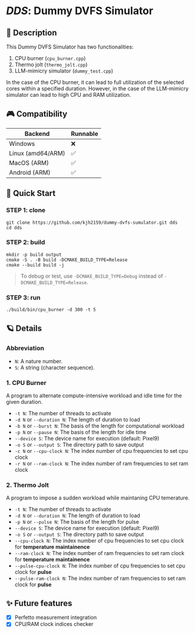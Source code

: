 # _DDS_: Dummy DVFS Simulator

## 📙 Description

This Dummy DVFS Simulator has two functionalities:
1. CPU burner (`cpu_burner.cpp`)
2. Thermo jolt (`thermo_jolt.cpp`)
3. LLM-mimicry simulator (`dummy_test.cpp`)

In the case of the CPU burner, it can lead to full utilization of the selected cores within a specified duration.
However, in the case of the LLM-mimicry simulator can lead to high CPU and RAM utilization.

## 🎮 Compatibility

|Backend|Runnable|
|-------|--------|
|Windows|❌|
|Linux (amd64/ARM)|✅|
|MacOS (ARM)|✅|
|Android (ARM)|✅|


## 🚀 Quick Start

### STEP 1: clone
```shell
git clone https://github.com/kjh2159/dummy-dvfs-sumulator.git dds
cd dds
```

### STEP 2: build
```shell
mkdir -p build output
cmake -S . -B build -DCMAKE_BUILD_TYPE=Release
cmake --build build -j
```
> To debug or test, use `-DCMAKE_BUILD_TYPE=Debug` instead of `-DCMAKE_BUILD_TYPE=Release`.

### STEP 3: run
```shell
./build/bin/cpu_burner -d 300 -t 5 
```

## 🪐 Details

### Abbreviation

- `N`: A nature number.
- `S`: A string (character sequence).


### 1. CPU Burner

A program to alternate compute-intensive workload and idle time for the given duration.

- `-t N`: The number of threads to activate
- `-d N` or `--duration N`: The length of duration to load
- `-b N` or `--burst N`: The basis of the length for computational workload
- `-p N` or `--pause N`: The basis of the length for idle time
- `--device S`: The device name for execution (default: Pixel9)
- `-o S` or `--output S`: The directory path to save output
- `-c N` or `--cpu-clock N`: The index number of cpu frequencies to set cpu clock
- `-r N` or `--ram-clock N`: The index number of ram frequencies to set ram clock

### 2. Thermo Jolt

A program to impose a sudden workload while maintaning CPU temerature.

- `-t N`: The number of threads to activate
- `-d N` or `--duration N`: The length of duration to load
- `-p N` or `--pulse N`: The basis of the length for pulse
- `--device S`: The device name for execution (default: Pixel9)
- `-o S` or `--output S`: The directory path to save output
- `--cpu-clock N`: The index number of cpu frequencies to set cpu clock for **temperature maintainence**
- `--ram-clock N`: The index number of ram frequencies to set ram clock for **temperature maintainence**
- `--pulse-cpu-clock N`: The index number of cpu frequencies to set cpu clock for **pulse**
- `--pulse-ram-clock N`: The index number of ram frequencies to set ram clock for **pulse**


## ✨ Future features

- [x] Perfetto measurement integration
- [x] CPU/RAM clock indices checker
